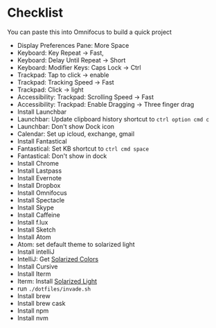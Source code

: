 # Checklist

You can paste this into Omnifocus to build a quick project

- Display Preferences Pane: More Space
- Keyboard: Key Repeat -> Fast,
- Keyboard: Delay Until Repeat -> Short
- Keyboard: Modifier Keys: Caps Lock -> Ctrl
- Trackpad: Tap to click -> enable
- Trackpad: Tracking Speed -> Fast
- Trackpad: Click -> light
- Accessibility: Trackpad: Scrolling Speed -> Fast
- Accessibility: Trackpad: Enable Dragging -> Three finger drag
- Install Launchbar
- Launchbar: Update clipboard history shortcut to `ctrl option cmd c`
- Launchbar: Don't show Dock icon
- Calendar: Set up icloud, exchange, gmail
- Install Fantastical
- Fantastical: Set KB shortcut to `ctrl cmd space`
- Fantastical: Don't show in dock
- Install Chrome
- Install Lastpass
- Install Evernote
- Install Dropbox
- Install Omnifocus
- Install Spectacle
- Install Skype
- Install Caffeine
- Install f.lux
- Install Sketch
- Install Atom
- Atom: set default theme to solarized light
- Install intelliJ
- IntelliJ: Get [Solarized Colors](https://github.com/jkaving/intellij-colors-solarized)
- Install Cursive
- Install Iterm
- Iterm: Install [Solarized Light](https://github.com/altercation/solarized/tree/master/iterm2-colors-solarized)
- run `./dotfiles/invade.sh`
- Install brew
- Install brew cask
- Install npm
- Install nvm
